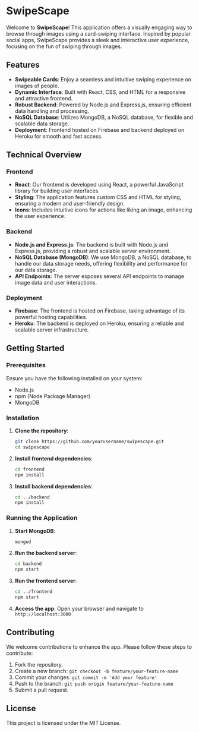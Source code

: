 # SwipeScape

Welcome to **SwipeScape**! This application offers a visually engaging way to browse through images using a card-swiping interface. Inspired by popular social apps, SwipeScape provides a sleek and interactive user experience, focusing on the fun of swiping through images.

## Features

- **Swipeable Cards**: Enjoy a seamless and intuitive swiping experience on images of people.
- **Dynamic Interface**: Built with React, CSS, and HTML for a responsive and attractive frontend.
- **Robust Backend**: Powered by Node.js and Express.js, ensuring efficient data handling and processing.
- **NoSQL Database**: Utilizes MongoDB, a NoSQL database, for flexible and scalable data storage.
- **Deployment**: Frontend hosted on Firebase and backend deployed on Heroku for smooth and fast access.

## Technical Overview

### Frontend

- **React**: Our frontend is developed using React, a powerful JavaScript library for building user interfaces.
- **Styling**: The application features custom CSS and HTML for styling, ensuring a modern and user-friendly design.
- **Icons**: Includes intuitive icons for actions like liking an image, enhancing the user experience.

### Backend

- **Node.js and Express.js**: The backend is built with Node.js and Express.js, providing a robust and scalable server environment.
- **NoSQL Database (MongoDB)**: We use MongoDB, a NoSQL database, to handle our data storage needs, offering flexibility and performance for our data storage.
- **API Endpoints**: The server exposes several API endpoints to manage image data and user interactions.

### Deployment

- **Firebase**: The frontend is hosted on Firebase, taking advantage of its powerful hosting capabilities.
- **Heroku**: The backend is deployed on Heroku, ensuring a reliable and scalable server infrastructure.

## Getting Started

### Prerequisites

Ensure you have the following installed on your system:

- Node.js
- npm (Node Package Manager)
- MongoDB

### Installation

1. **Clone the repository**:
   ```bash
   git clone https://github.com/yourusername/swipescape.git
   cd swipescape
   ```

2. **Install frontend dependencies**:
   ```bash
   cd frontend
   npm install
   ```

3. **Install backend dependencies**:
   ```bash
   cd ../backend
   npm install
   ```

### Running the Application

1. **Start MongoDB**:
   ```bash
   mongod
   ```

2. **Run the backend server**:
   ```bash
   cd backend
   npm start
   ```

3. **Run the frontend server**:
   ```bash
   cd ../frontend
   npm start
   ```

4. **Access the app**: Open your browser and navigate to `http://localhost:3000`

## Contributing

We welcome contributions to enhance the app. Please follow these steps to contribute:

1. Fork the repository.
2. Create a new branch: `git checkout -b feature/your-feature-name`
3. Commit your changes: `git commit -m 'Add your feature'`
4. Push to the branch: `git push origin feature/your-feature-name`
5. Submit a pull request.

## License

This project is licensed under the MIT License.
